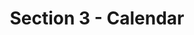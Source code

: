 ---
layout: schedule
title: Section 3 - Calendar
parent: Calendar
permalink: /calendar/s3
instructor: Prof Bhutta
location: Cargill Hall 097
dates: Monday & Wednesday 2:50pm-4:30pm
weeks:
  # Each key in this dictionary is a week, and then eaach week has a key in [Mon, Tue, Wed, Thu, Fri].
  # Each day has keys `date` and `content`. The date is shown on the schedule, and `content` is a key into the yml file in _data/modules.yml. `content` may be an array.
  # Each day can also have a `note` field, which is shown in italics on the calendar.
  # This schedule data is unioned with the deadlines in _data/config.yml
  '1':
    Wed:
      date: 2022/09/07
      content: 1a
  '2':
    Mon:
      date: 2022/09/12
      content: 1b
    Wed:
      date: 2022/09/14
      content: 2a
  '3':
    Mon:
      date: 2022/09/19
      content: 2b
    Wed:
      date: 2022/09/21
      content: 3a
  '4':
    Mon:
      date: 2022/09/26
      content: 3b
    Wed:
      date: 2022/09/28
      content: 4a
  '5':
    Mon:
      date: 2022/10/03
      content: 4b
    Wed:
      date: 2022/10/05
      content: [5a, 5b]
  '6':
    Mon:
      date: 2022/10/10
      content: columbus
    Wed:
      date: 2022/10/12
      content: 6a
  '7':
    Mon:
      date: 2022/10/17
      content: 6b
    Wed:
      date: 2022/10/19
      content: 7a
  '8':
    Mon:
      date: 2022/10/24
      content: 7b
    Wed:
      date: 2022/10/26
      content: 8a
  '9':
    Mon:
      date: 2022/10/31
      content: 8b
    Wed:
      date: 2022/11/02
      content: 9a
  '10':
    Mon:
      date: 2022/11/07
      content: 9b
    Wed:
      date: 2022/11/09
      content: 10a
  '11':
    Mon:
      date: 2022/11/14
      content: 10b
    Wed:
      date: 2022/11/16
      content: 11a
  '12':
    Mon:
      date: 2022/11/21
      content: 11b
    Wed:
      date: 2022/11/23
      content: thanksgiving
  '13':
    Mon:
      date: 2022/11/28
      content: 12b
    Wed:
      date: 2022/11/30
      content: 13a
  '14':
    Mon:
      date: 2022/12/05
      content: 13b
    Wed:
      date: 2022/12/07
      content: 14a
---